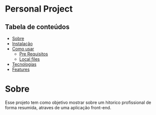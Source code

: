 # Personal Project

## Tabela de conteúdos

<!--ts-->
   * [Sobre](#Sobre)
   * [Instalação](#instalacao)
   * [Como usar](#como-usar)
      * [Pre Requisitos](#pre-requisitos)
      * [Local files](#local-files)
   * [Tecnologias](#tecnologias)
   * [Features](#features)
<!--te-->

# Sobre

Esse projeto tem como objetivo mostrar sobre um hitorico profissional de forma resumida, atraves de uma aplicação front-end.

